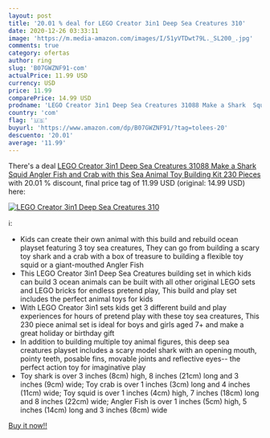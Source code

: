 ```yaml
---
layout: post
title: '20.01 % deal for LEGO Creator 3in1 Deep Sea Creatures 310'
date: 2020-12-26 03:33:11
image: 'https://m.media-amazon.com/images/I/51yVTDwt79L._SL200_.jpg'
comments: true
category: ofertas
author: ring
slug: 'B07GWZNF91-com'
actualPrice: 11.99 USD
currency: USD
price: 11.99
comparePrice: 14.99 USD
prodname: 'LEGO Creator 3in1 Deep Sea Creatures 31088 Make a Shark  Squid  Angler Fish  and Crab with this Sea Animal Toy Building Kit  230 Pieces '
country: 'com'
flag: '🇺🇸'
buyurl: 'https://www.amazon.com/dp/B07GWZNF91/?tag=tolees-20'
descuento: '20.01'
average: '11.99'
---
```


There's a deal [LEGO Creator 3in1 Deep Sea Creatures 31088 Make a Shark  Squid  Angler Fish  and Crab with this Sea Animal Toy Building Kit  230 Pieces ](https://www.amazon.com/dp/B07GWZNF91/?tag=tolees-20)  with  20.01 % discount, final price tag of  11.99 USD (original: 14.99 USD) here:

[![LEGO Creator 3in1 Deep Sea Creatures 310](https://m.media-amazon.com/images/I/51yVTDwt79L._SL200_.jpg)](https://www.amazon.com/dp/B07GWZNF91/?tag=tolees-20)

ℹ️:

- Kids can create their own animal with this build and rebuild ocean playset featuring 3 toy sea creatures, They can go from building a scary toy shark and a crab with a box of treasure to building a flexible toy squid or a giant-mouthed Angler Fish
- This LEGO Creator 3in1 Deep Sea Creatures building set in which kids can build 3 ocean animals can be built with all other original LEGO sets and LEGO bricks for endless pretend play, This build and play set includes the perfect animal toys for kids
- With LEGO Creator 3in1 sets kids get 3 different build and play experiences for hours of pretend play with these toy sea creatures, This 230 piece animal set is ideal for boys and girls aged 7+ and make a great holiday or birthday gift
- In addition to building multiple toy animal figures, this deep sea creatures playset includes a scary model shark with an opening mouth, pointy teeth, posable fins, movable joints and reflective eyes-- the perfect action toy for imaginative play
- Toy shark is over 3 inches (8cm) high, 8 inches (21cm) long and 3 inches (9cm) wide; Toy crab is over 1 inches (3cm) long and 4 inches (11cm) wide; Toy squid is over 1 inches (4cm) high, 7 inches (18cm) long and 8 inches (22cm) wide; Angler Fish is over 1 inches (5cm) high, 5 inches (14cm) long and 3 inches (8cm) wide

[Buy it now!!](https://www.amazon.com/dp/B07GWZNF91/?tag=tolees-20)
